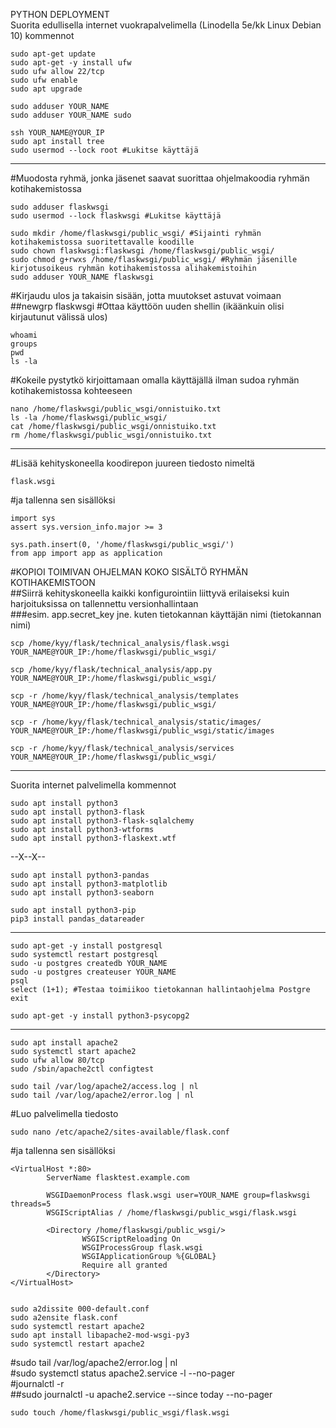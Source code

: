 PYTHON DEPLOYMENT
<br>
Suorita edullisella internet vuokrapalvelimella (Linodella 5e/kk Linux Debian 10) kommennot

    sudo apt-get update
    sudo apt-get -y install ufw
    sudo ufw allow 22/tcp
    sudo ufw enable
    sudo apt upgrade

    sudo adduser YOUR_NAME
    sudo adduser YOUR_NAME sudo

    ssh YOUR_NAME@YOUR_IP
    sudo apt install tree
    sudo usermod --lock root #Lukitse käyttäjä

***************************************************************

#Muodosta ryhmä, jonka jäsenet saavat suorittaa ohjelmakoodia ryhmän kotihakemistossa

    sudo adduser flaskwsgi
    sudo usermod --lock flaskwsgi #Lukitse käyttäjä

    sudo mkdir /home/flaskwsgi/public_wsgi/ #Sijainti ryhmän kotihakemistossa suoritettavalle koodille
    sudo chown flaskwsgi:flaskwsgi /home/flaskwsgi/public_wsgi/
    sudo chmod g+rwxs /home/flaskwsgi/public_wsgi/ #Ryhmän jäsenille kirjotusoikeus ryhmän kotihakemistossa alihakemistoihin 
    sudo adduser YOUR_NAME flaskwsgi
#Kirjaudu ulos ja takaisin sisään, jotta muutokset astuvat voimaan
<br>
##newgrp flaskwsgi #Ottaa käyttöön uuden shellin (ikäänkuin olisi kirjautunut välissä ulos)

    whoami
    groups
    pwd
    ls -la

#Kokeile pystytkö kirjoittamaan omalla käyttäjällä ilman sudoa ryhmän kotihakemistossa kohteeseen

    nano /home/flaskwsgi/public_wsgi/onnistuiko.txt
    ls -la /home/flaskwsgi/public_wsgi/
    cat /home/flaskwsgi/public_wsgi/onnistuiko.txt
    rm /home/flaskwsgi/public_wsgi/onnistuiko.txt

***************************************************************

#Lisää kehityskoneella koodirepon juureen tiedosto nimeltä 

    flask.wsgi
#ja tallenna sen sisällöksi

    import sys
    assert sys.version_info.major >= 3

    sys.path.insert(0, '/home/flaskwsgi/public_wsgi/')
    from app import app as application

#KOPIOI TOIMIVAN OHJELMAN KOKO SISÄLTÖ RYHMÄN KOTIHAKEMISTOON
<br>
##Siirrä kehityskoneella kaikki konfigurointiin liittyvä erilaiseksi kuin harjoituksissa on tallennettu versionhallintaan
<br>
###esim. app.secret_key jne. kuten tietokannan käyttäjän nimi (tietokannan nimi)

    scp /home/kyy/flask/technical_analysis/flask.wsgi YOUR_NAME@YOUR_IP:/home/flaskwsgi/public_wsgi/

    scp /home/kyy/flask/technical_analysis/app.py YOUR_NAME@YOUR_IP:/home/flaskwsgi/public_wsgi/

    scp -r /home/kyy/flask/technical_analysis/templates YOUR_NAME@YOUR_IP:/home/flaskwsgi/public_wsgi/

    scp -r /home/kyy/flask/technical_analysis/static/images/ YOUR_NAME@YOUR_IP:/home/flaskwsgi/public_wsgi/static/images

    scp -r /home/kyy/flask/technical_analysis/services YOUR_NAME@YOUR_IP:/home/flaskwsgi/public_wsgi/

***************************************************************

Suorita internet palvelimella kommennot

    sudo apt install python3
    sudo apt install python3-flask
    sudo apt install python3-flask-sqlalchemy
    sudo apt install python3-wtforms
    sudo apt install python3-flaskext.wtf

--X--X--

    sudo apt install python3-pandas
    sudo apt install python3-matplotlib
    sudo apt install python3-seaborn

    sudo apt install python3-pip
    pip3 install pandas_datareader

***************************************************************

    sudo apt-get -y install postgresql
    sudo systemctl restart postgresql
    sudo -u postgres createdb YOUR_NAME
    sudo -u postgres createuser YOUR_NAME
    psql
    select (1+1); #Testaa toimiikoo tietokannan hallintaohjelma Postgre
    exit

    sudo apt-get -y install python3-psycopg2

***************************************************************

    sudo apt install apache2
    sudo systemctl start apache2
    sudo ufw allow 80/tcp
    sudo /sbin/apache2ctl configtest

    sudo tail /var/log/apache2/access.log | nl
    sudo tail /var/log/apache2/error.log | nl

#Luo palvelimella tiedosto

    sudo nano /etc/apache2/sites-available/flask.conf
#ja tallenna sen sisällöksi

    <VirtualHost *:80>
            ServerName flasktest.example.com

            WSGIDaemonProcess flask.wsgi user=YOUR_NAME group=flaskwsgi threads=5
            WSGIScriptAlias / /home/flaskwsgi/public_wsgi/flask.wsgi

            <Directory /home/flaskwsgi/public_wsgi/>
                    WSGIScriptReloading On
                    WSGIProcessGroup flask.wsgi
                    WSGIApplicationGroup %{GLOBAL}
                    Require all granted
            </Directory>
    </VirtualHost>


    sudo a2dissite 000-default.conf
    sudo a2ensite flask.conf
    sudo systemctl restart apache2
    sudo apt install libapache2-mod-wsgi-py3
    sudo systemctl restart apache2
#sudo tail /var/log/apache2/error.log | nl
<br>
#sudo systemctl status apache2.service -l --no-pager
<br>
#journalctl -r
<br>
##sudo journalctl -u apache2.service --since today --no-pager

    sudo touch /home/flaskwsgi/public_wsgi/flask.wsgi

